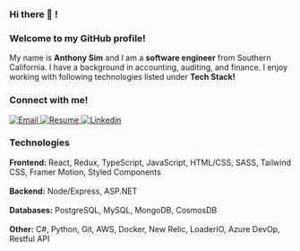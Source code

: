 <!-- ![LinkedIn-Banner](https://user-images.githubusercontent.com/31682285/151724093-4706b65f-d204-4acb-8515-442daa9bb4fa.png) -->

### Hi there 👋 !

### Welcome to my GitHub profile!

<div>
My name is <strong>Anthony Sim</strong> and I am a <strong>software engineer</strong> from Southern California. I have a  background in accounting, auditing, and finance. I enjoy working with following technologies listed under <strong>Tech Stack!</strong>
</div>

### Connect with me!
 
<div>
  <a target="_blank" href = "mailto: anthonyysim@gmail.com"/>
    <img alt="Email" src="https://img.shields.io/badge/email-%23FF0000.svg?style=for-the-badge&logoColor=white)" />
  </a>
  
  <a target="_blank" href="https://drive.google.com/file/d/1KAnhHt6qmLN3QqIYnjaQp8jSU0luqLR3/view?usp=sharing">
    <img alt="Resume" src="https://img.shields.io/badge/Resume-60B5CC?style=for-the-badge" />
  </a>

  <a target="_blank" href="https://www.linkedin.com/in/sim-anthony/">
    <img alt="Linkedin" src="https://img.shields.io/badge/linkedin-0077B5?logo=linkedin&logoColor=white&style=for-the-badge" />
  </a>
</div>

### Technologies

<div>
  <div>
      <div>
         <strong>Frontend:</strong> React, Redux, TypeScript, JavaScript, HTML/CSS, SASS, Tailwind CSS, Framer Motion, Styled Components
      </div>
  </div>
    <br>
  <div>
      <div>
       <strong>Backend:</strong> Node/Express, ASP.NET
      ‭</div>
  </div>
    <br>
  <div>
      <div> 
       <strong>Databases:</strong> PostgreSQL, MySQL, MongoDB, CosmosDB
      ‭</div>
  </div>
    <br>
  <div>
   <div> 
     <strong>Other:</strong> C#, Python, Git, AWS, Docker, New Relic, LoaderIO, Azure DevOp, Restful API
   ‭</div>
  </div>
</div>
